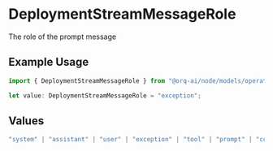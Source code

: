 # DeploymentStreamMessageRole

The role of the prompt message

## Example Usage

```typescript
import { DeploymentStreamMessageRole } from "@orq-ai/node/models/operations";

let value: DeploymentStreamMessageRole = "exception";
```

## Values

```typescript
"system" | "assistant" | "user" | "exception" | "tool" | "prompt" | "correction" | "expected_output"
```